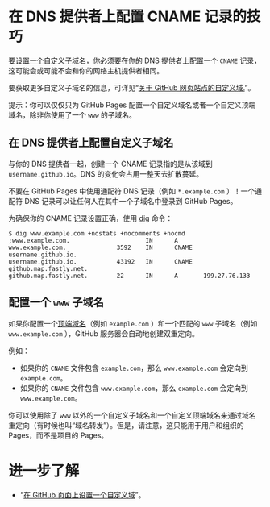 # 在 DNS 提供者上配置 CNAME 记录的技巧

要[设置一个自定义子域名](set-custom-domains.md)，你必须要在你的 DNS 提供者上配置一个 `CNAME` 记录，这可能会或可能不会和你的网络主机提供者相同。

要获取更多自定义子域名的信息，可详见“[关于 GitHub 网页站点的自定义域.](custom-domains.md)”。

提示：你可以仅仅只为 GitHub Pages 配置一个自定义域名或者一个自定义顶端域名，除非你使用了一个  `www` 的子域名。

## 在 DNS 提供者上配置自定义子域名

与你的 DNS 提供者一起，创建一个 CNAME 记录指的是从该域到 `username.github.io`。DNS 的变化会占用一整天去扩散蔓延。

不要在 GitHub Pages 中使用通配符 DNS 记录（例如 `*.example.com` ）！一个通配符 DNS 记录可以让任何人在其中一个子域名中登录到 GitHub Pages。 

为确保你的 CNAME 记录设置正确，使用 [dig](http://linux.die.net/man/1/dig) 命令：

```
$ dig www.example.com +nostats +nocomments +nocmd  
;www.example.com.                     IN      A
www.example.com.              3592    IN      CNAME   username.github.io.
username.github.io.           43192   IN      CNAME   github.map.fastly.net.
github.map.fastly.net.        22      IN      A       199.27.76.133
```

## 配置一个 `www` 子域名

如果你配置一个[顶端域名](custom-domains.md)（例如 `example.com` ）和一个匹配的 `www` 子域名（例如 `www.example.com` ），GitHub 服务器会自动地创建双重定向。

例如：

- 如果你的 `CNAME` 文件包含 `example.com`，那么 `www.example.com` 会定向到 `example.com`。
- 如果你的 `CNAME` 文件包含 `www.example.com`，那么 `example.com` 会定向到 `www.example.com`。

你可以使用除了 `www` 以外的一个自定义子域名和一个自定义顶端域名来通过域名重定向（有时候也叫“域名转发”）。但是，请注意，这只能用于用户和组织的 Pages，而不是项目的 Pages。

# 进一步了解

- “[在 GitHub 页面上设置一个自定义域](set-custom-domains.md)”。

